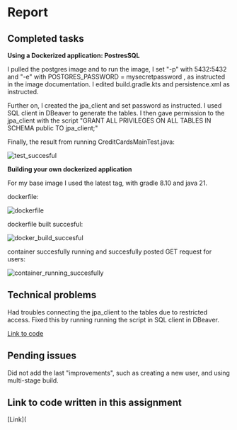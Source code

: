 
# Report 

## Completed tasks

**Using a Dockerized application: PostresSQL**

I pulled the postgres image and to run the image, I set "-p" with 5432:5432 and "-e" with POSTGRES_PASSWORD = mysecretpassword , as instructed in the image documentation. I edited build.gradle.kts and persistence.xml as instructed.

Further on, I created the jpa_client and set password as instructed. I used SQL client in DBeaver to generate the tables. I then gave permission to the jpa_client with the script "GRANT ALL PRIVILEGES ON ALL TABLES IN SCHEMA public TO jpa_client;"

Finally, the result from running CreditCardsMainTest.java:

![test_succesful](https://github.com/user-attachments/assets/a70a76d8-5bbf-418f-ba2f-dc7b73941a4f)

**Building your own dockerized application**

For my base image I used the latest tag, with gradle 8.10 and java 21.

dockerfile:

![dockerfile](https://github.com/user-attachments/assets/6c49f602-e706-4c08-8390-b7ff19b27ea6)


dockerfile built succesful:

![docker_build_succesful](https://github.com/user-attachments/assets/93f0d8c2-4fb3-4eac-898c-af7836d74389)

container succesfully running and succesfully posted GET request for users:

![container_running_succesfully](https://github.com/user-attachments/assets/5ec27fd9-d433-4fd5-b643-a599b6140182)

## Technical problems
Had troubles connecting the jpa_client to the tables due to restricted access. Fixed this by running
running the script in SQL client in DBeaver.

[Link to code](https://github.com/Thorbjorn2021/poll-app/tree/main)

## Pending issues
Did not add the last "improvements", such as creating a new user, and using multi-stage build.
## Link to code written in this assignment
[Link](

